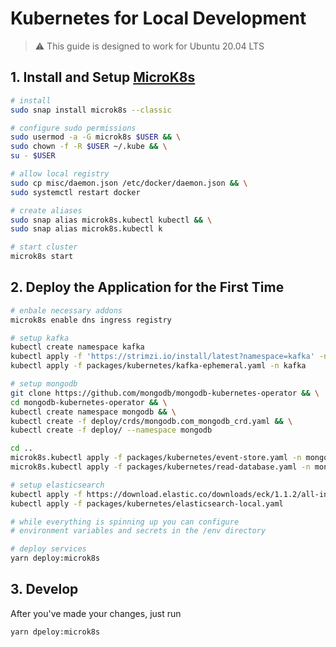 # Kubernetes for Local Development

> ⚠️ This guide is designed to work for Ubuntu 20.04 LTS

## 1. Install and Setup [MicroK8s](https://microk8s.io)

```bash
# install
sudo snap install microk8s --classic

# configure sudo permissions
sudo usermod -a -G microk8s $USER && \
sudo chown -f -R $USER ~/.kube && \
su - $USER

# allow local registry
sudo cp misc/daemon.json /etc/docker/daemon.json && \
sudo systemctl restart docker

# create aliases
sudo snap alias microk8s.kubectl kubectl && \
sudo snap alias microk8s.kubectl k

# start cluster
microk8s start
```

## 2. Deploy the Application for the First Time

```bash
# enbale necessary addons
microk8s enable dns ingress registry

# setup kafka
kubectl create namespace kafka
kubectl apply -f 'https://strimzi.io/install/latest?namespace=kafka' -n kafka
kubectl apply -f packages/kubernetes/kafka-ephemeral.yaml -n kafka

# setup mongodb
git clone https://github.com/mongodb/mongodb-kubernetes-operator && \
cd mongodb-kubernetes-operator && \
kubectl create namespace mongodb && \
kubectl create -f deploy/crds/mongodb.com_mongodb_crd.yaml && \
kubectl create -f deploy/ --namespace mongodb

cd ..
microk8s.kubectl apply -f packages/kubernetes/event-store.yaml -n mongodb && \
microk8s.kubectl apply -f packages/kubernetes/read-database.yaml -n mongodb

# setup elasticsearch
kubectl apply -f https://download.elastic.co/downloads/eck/1.1.2/all-in-one.yaml
kubectl apply -f packages/kubernetes/elasticsearch-local.yaml

# while everything is spinning up you can configure
# environment variables and secrets in the /env directory

# deploy services
yarn deploy:microk8s
```

## 3. Develop

After you've made your changes, just run

```bash
yarn dpeloy:microk8s
```
